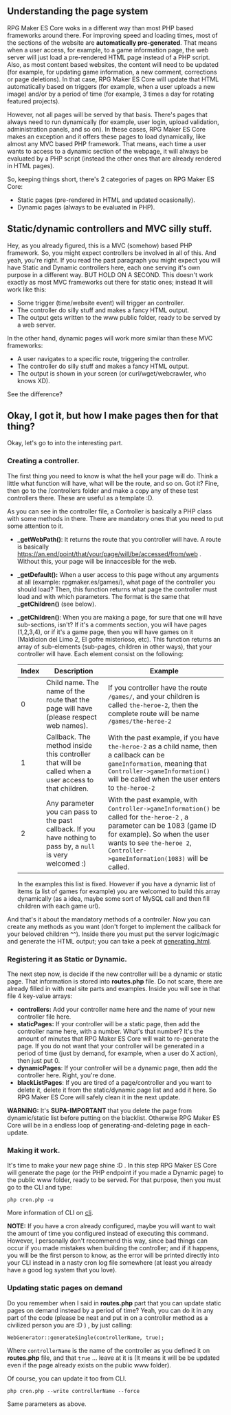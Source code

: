 ## Understanding the page system

RPG Maker ES Core woks in a different way than most PHP based frameworks around there. For improving speed and loading times, most of the sections of the website are **automatically pre-generated**. That means when a user access, for example, to a game information page, the web server will just load a pre-rendered HTML page instead of a PHP script.  Also, as most content based websites, the content will need to be updated (for example, for updating game information, a new comment, corrections or page deletions). In that case, RPG Maker ES Core will update that HTML automatically based on triggers (for example, when a user uploads a new image) and/or by a period of time (for example, 3 times a day for rotating featured projects). 

However, not all pages will be served by that basis. There's pages that always need to run dynamically (for example, user login, upload validation, administration panels, and so on). In these cases, RPG Maker ES Core makes an exception and it offers these pages to load dynamically, like almost any MVC based PHP framework. That means, each time a user wants to access to a dynamic section of the webpage, it will always be evaluated by a PHP script (instead the other ones that are already rendered in HTML pages). 

So, keeping things short, there's 2 categories of pages on RPG Maker ES Core:

- Static pages (pre-rendered in HTML and updated ocasionally).
- Dynamic pages (always to be evaluated in PHP).

## Static/dynamic controllers and MVC silly stuff.

Hey, as you already figured, this is a MVC (somehow) based PHP framework. So, you might expect controllers be involved in all of this. And yeah, you're right. If you read the past paragraph you might expect you will have Static and Dynamic controllers here, each one serving it's own purpose in a different way. BUT HOLD ON A SECOND.  This doesn't work exactly as most MVC frameworks out there for static ones; instead It will work like this:

- Some trigger (time/website event) will trigger an controller. 
- The controller do silly stuff and makes a fancy HTML output.
- The output gets written to the www public folder, ready to be served by a web server.

In the other hand, dynamic pages will work more similar than these MVC frameworks:

- A user navigates to a specific route, triggering the controller.
- The controller do silly stuff and makes a fancy HTML output.
- The output is shown in your screen (or curl/wget/webcrawler, who knows XD). 

See the difference?

## Okay, I got it, but how I make pages then for that thing?

Okay, let's go to into the interesting part.

### Creating a controller.

The first thing you need to know is what the hell your page will do. Think a little what function will have, what will be the route, and so on. Got it? Fine, then go to the /controllers folder and make a copy any of these test controllers there. These are useful as a template :D.

As you can see in the controller file, a Controller is basically a PHP class with some methods in there. There are mandatory ones that you need to put some attention to it.

- **_getWebPath()**: It returns the route that you controller will have. A route is basically https://an.end/point/that/your/page/will/be/accessed/from/web .  Without this, your page will be innaccesible for the web. 

- **_getDefault():** When a user access to this page without any arguments at all (example: rpgmaker.es/games/), what page of the controller you should load? Then, this function returns what page the controller must load and with which parameters. The format is the same that **_getChildren()** (see below).  

- **_getChildren()**: When you are making a page, for sure that one will have sub-sections, isn't? If it's a comments section, you will have pages (1,2,3,4), or if it's a game page, then you will have games on it (Maldicion del Limo 2, El gofre misterioso, etc). This function returns an array of sub-elements (sub-pages, children in other ways), that your controller will have. Each element consist on the following:

  | Index | Description                                                  | Example                                                      |
  | ----- | ------------------------------------------------------------ | ------------------------------------------------------------ |
  | 0     | Child name. The name of the route that the page will have (please respect web names). | If you controller have the route ``/games/``, and your children is called ``the-heroe-2``, then the complete route will be name ``/games/the-heroe-2`` |
  | 1     | Callback. The method inside this controller that will be called when a user access to that children. | With the past example, if you have ``the-heroe-2`` as a child name, then a callback can be ``gameInformation``, meaning that ``Controller->gameInformation()`` will be called when the user enters to ``the-heroe-2`` |
  | 2     | Any parameter you can pass to the past callback. If you have nothing to pass by, a ``null`` is very welcomed :) | With the past example, with ``Controller->gameInformation()`` be called for ``the-heroe-2`` , a parameter can be 1083 (game ID for example). So when the user wants to see ``the-heroe 2``, ``Controller->gameInformation(1083)`` will be called. |

  In the examples this list is fixed. However if you have a dynamic list of items (a list of games for example) you are welcomed to build this array dynamically (as a idea, maybe some sort of MySQL call and then fill children with each game url). 

And that's it about the mandatory methods of a controller. Now you can create any methods as you want (don't forget to implement the callback for your beloved children ^^). Inside there you must put the server logic/magic and generate the HTML output; you can take a peek at [generating_html](generating_html.md).  



### Registering it as Static or Dynamic.

The next step now, is decide if the new controller will be a dynamic or static page. That information is stored into **routes.php**  file. Do not scare, there are already filled in with real site parts and examples. Inside you will see in that file 4 key-value arrays:

- **controllers:** Add your controller name here and the name of your new controller file here. 
- **staticPages:** If your controller will be a static page, then add the controller name here, with a number. What's that number? It's the amount of minutes that RPG Maker ES Core will wait to re-generate the page. If you do not want that your controller will be generated in a period of time (just by demand, for example, when a user do X action), then just put 0. 
- **dynamicPages**: If your controller will be a dynamic page, then add the controller here. Right, you're done. 
- **blackListPages**: If you are tired of a page/controller and you want to delete it, delete it from the static/dynamic page list and add it here. So RPG Maker ES Core will safely clean it in the next update. 

**WARNING:** It's **SUPA-IMPORTANT** that you delete the page from dynamic/static list before putting on the blacklist. Otherwise RPG Maker ES Core will be in a endless loop of generating-and-deleting page in each-update. 

### Making it work.

It's time to make your new page shine :D . In this step RPG Maker ES Core will generate the page (or the PHP endpoint if you made a Dynamic page) to the public www folder, ready to be served. For that purpose, then you must go to the CLI and type:

``php cron.php -u`` 

More information of CLI on [cli](cli.md). 

**NOTE:** If you have a cron already configured, maybe you will want to wait the amount of time you configured instead of executing this command. However, I personally don't recommend this way, since bad things can occur if you made mistakes when building the controller; and if it happens, you will be the first person to know, as the error will be printed directly into your CLI instead in a nasty cron log file somewhere (at least you already have a good log system that you love).  

### Updating static pages on demand

Do you remember when I said in **routes.php** part that you can update static pages on demand instead by a period of time? Yeah, you can do it in any part of the code (please be neat and put in on a controller method as a civilized person you are :D ) , by just calling: 

``WebGenerator::generateSingle(controllerName, true);``

Where ``controllerName`` is the name of the controller as you defined it on **routes.php** file, and that ``true`` ... leave at it is (It means it will be be updated even if the page already exists on the public www folder).

Of course, you can update it too from CLI.

``php cron.php --write controllerName --force``

Same parameters as above. 
